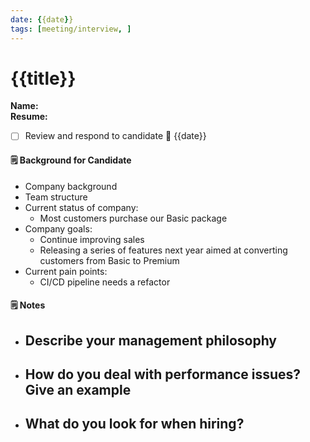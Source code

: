 ```yaml
---
date: {{date}}
tags: [meeting/interview, ]
---
```

# {{title}}

**Name:**  
**Resume:**  

- [ ] Review and respond to candidate 📅 {{date}}

#### 🗒️ Background for Candidate

- Company background
- Team structure
- Current status of company:
	- Most customers purchase our Basic package
- Company goals:
	- Continue improving sales
	- Releasing a series of features next year aimed at converting customers from Basic to Premium
- Current pain points:
	- CI/CD pipeline needs a refactor

#### 🗒️ Notes

- Describe your management philosophy
	- 

- How do you deal with performance issues?  Give an example
	- 

- What do you look for when hiring?
	- 